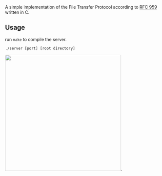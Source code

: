 
A simple implementation of the File Transfer Protocol according to [RFC 959](http://www.faqs.org/rfcs/rfc959.html) written in C.
## Usage

run `make` to compile the server.

`./server [port] [root directory]`

<img src="https://i.imgur.com/CktaQuF.png" width="380">.
